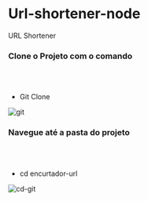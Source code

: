 # Url-shortener-node
URL Shortener

### Clone o Projeto com o comando 
</br></br>

* Git Clone

![git](https://user-images.githubusercontent.com/18330802/123530136-8d2b5880-d6cd-11eb-8762-bda9805fa21a.PNG)

### Navegue até a pasta do projeto
</br></br>

* cd encurtador-url

![cd-git](https://user-images.githubusercontent.com/18330802/123530160-b9df7000-d6cd-11eb-9034-9fb4bf9da333.PNG)
